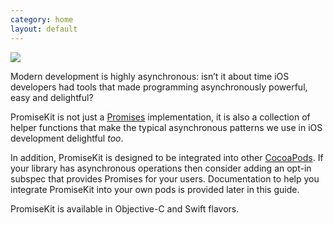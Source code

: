 ```yaml
---
category: home
layout: default
---
```


<img src='/public/img/header.png' id='elephants'>

Modern development is highly asynchronous: isn’t it about time iOS developers had tools that made programming asynchronously powerful, easy and delightful?

PromiseKit is not just a [Promises](http://wikipedia.org/wiki/Promise_%28programming%29) implementation, it is also a collection of helper functions that make the typical asynchronous patterns we use in iOS development delightful *too*.

In addition, PromiseKit is designed to be integrated into other [CocoaPods](http://cocoapods.org). If your library has asynchronous operations then consider adding an opt-in subspec that provides Promises for your users. Documentation to help you integrate PromiseKit into your own pods is provided later in this guide.

PromiseKit is available in Objective-C and Swift flavors.
